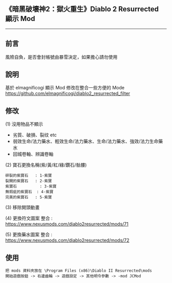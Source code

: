 ## 《暗黑破壞神2：獄火重生》Diablo 2 Resurrected 顯示 Mod

----

## 前言

風險自負，是否會封帳號由暴雪決定，如果擔心請勿使用


## 說明

基於 elmagnificogi 顯示 Mod 修改在整合一些方便的 Mode
https://github.com/elmagnificogi/diablo2_resurrected_filter

## 修改
(1) 沒用物品不顯示
- 劣質、破損、裂纹 etc
- 弱效生命/法力藥水、輕效生命/法力藥水、生命/法力藥水、強效/法力生命藥水
- 回城卷軸、辨識卷軸

(2) 寶石更換名稱(紫/黃/紅/綠/鑽石/骷髏)
```
碎裂的紫寶石	 : 1-紫寶
裂開的紫寶石	 : 2-紫寶
紫寶石	         : 3-紫寶
無瑕疵的紫寶石	 : 4-紫寶
完美的紫寶石	 : 5-紫寶
```

(3) 移除開頭動畫

(4) 更換符文圖案
整合 : https://www.nexusmods.com/diablo2resurrected/mods/71

(5) 更換藥水圖案
整合 : https://www.nexusmods.com/diablo2resurrected/mods/72

## 使用

```
把 mods 資料夾放在 \Program Files (x86)\Diablo II Resurrected\mods
開始遊戲按鈕 -> 右邊齒輪 -> 遊戲設定 -> 其他明令參數 -> -mod JCMod
```
